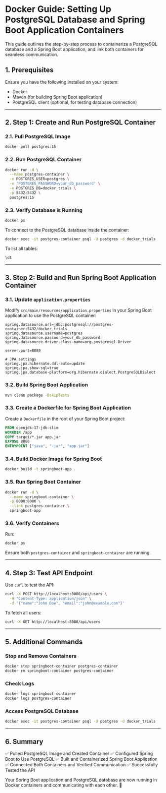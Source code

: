 # Docker Guide: Setting Up PostgreSQL Database and Spring Boot Application Containers

This guide outlines the step-by-step process to containerize a PostgreSQL database and a Spring Boot application, and link both containers for seamless communication.

## **1. Prerequisites**
Ensure you have the following installed on your system:
- Docker
- Maven (for building Spring Boot application)
- PostgreSQL client (optional, for testing database connection)

---

## **2. Step 1: Create and Run PostgreSQL Container**

### **2.1. Pull PostgreSQL Image**
```bash
docker pull postgres:15
```

### **2.2. Run PostgreSQL Container**
```bash
docker run -d \
  --name postgres-container \
  -e POSTGRES_USER=postgres \
  -e 'POSTGRES_PASSWORD=your_db_password' \
  -e POSTGRES_DB=docker_trials \
  -p 5432:5432 \
  postgres:15
```

### **2.3. Verify Database is Running**
```bash
docker ps
```
To connect to the PostgreSQL database inside the container:
```bash
docker exec -it postgres-container psql -U postgres -d docker_trials
```
To list all tables:
```sql
\dt
```

---

## **3. Step 2: Build and Run Spring Boot Application Container**

### **3.1. Update `application.properties`**
Modify `src/main/resources/application.properties` in your Spring Boot application to use the PostgreSQL container:
```properties
spring.datasource.url=jdbc:postgresql://postgres-container:5432/docker_trials
spring.datasource.username=postgres
spring.datasource.password=your_db_password
spring.datasource.driver-class-name=org.postgresql.Driver

server.port=8080

# JPA settings
spring.jpa.hibernate.ddl-auto=update
spring.jpa.show-sql=true
spring.jpa.database-platform=org.hibernate.dialect.PostgreSQLDialect
```

### **3.2. Build Spring Boot Application**
```bash
mvn clean package -DskipTests
```

### **3.3. Create a Dockerfile for Spring Boot Application**
Create a `Dockerfile` in the root of your Spring Boot project:
```dockerfile
FROM openjdk:17-jdk-slim
WORKDIR /app
COPY target/*.jar app.jar
EXPOSE 8080
ENTRYPOINT ["java", "-jar", "app.jar"]
```

### **3.4. Build Docker Image for Spring Boot**
```bash
docker build -t springboot-app .
```

### **3.5. Run Spring Boot Container**
```bash
docker run -d \
  --name springboot-container \
  -p 8080:8080 \
  --link postgres-container \
  springboot-app
```

### **3.6. Verify Containers**
Run:
```bash
docker ps
```
Ensure both `postgres-container` and `springboot-container` are running.

---

## **4. Step 3: Test API Endpoint**
Use `curl` to test the API:
```bash
curl -X POST http://localhost:8080/api/users \
  -H "Content-Type: application/json" \
  -d '{"name":"John Doe", "email":"john@example.com"}'
```
To fetch all users:
```bash
curl -X GET http://localhost:8080/api/users
```

---

## **5. Additional Commands**

### **Stop and Remove Containers**
```bash
docker stop springboot-container postgres-container
docker rm springboot-container postgres-container
```

### **Check Logs**
```bash
docker logs springboot-container
docker logs postgres-container
```

### **Access PostgreSQL Database**
```bash
docker exec -it postgres-container psql -U postgres -d docker_trials
```

---

## **6. Summary**
✅ Pulled PostgreSQL Image and Created Container
✅ Configured Spring Boot to Use PostgreSQL
✅ Built and Containerized Spring Boot Application
✅ Connected Both Containers and Verified Communication
✅ Successfully Tested the API

Your Spring Boot application and PostgreSQL database are now running in Docker containers and communicating with each other. 🚀


